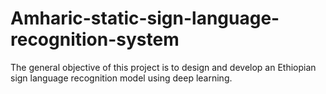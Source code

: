 # Amharic-static-sign-language-recognition-system
The general objective of this project is to design and develop an Ethiopian sign  language recognition model using deep learning. 
